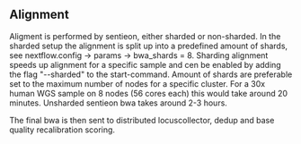 ## Alignment

Aligment is performed by sentieon, either sharded or non-sharded. In the sharded setup the alignment is split up into a predefined amount of shards, see nextflow.config -> params -> bwa_shards = 8. Sharding alignment speeds up alignment for a specific sample and cen be enabled by adding the flag "--sharded" to the start-command. Amount of shards are preferable set to the maximum number of nodes for a specific cluster. For a 30x human WGS sample on 8 nodes (56 cores each) this would take around 20 minutes. Unsharded sentieon bwa takes around 2-3 hours.

The final bwa is then sent to distributed locuscollector, dedup and base quality recalibration scoring. 